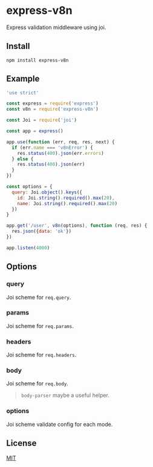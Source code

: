 # express-v8n

Express validation middleware using joi.

## Install

`npm install express-v8n`

## Example

```js
'use strict'

const express = require('express')
const v8n = require('express-v8n')

const Joi = require('joi')

const app = express()

app.use(function (err, req, res, next) {
  if (err.name === 'v8nError') {
    res.status(400).json(err.errors)
  } else {
    res.status(400).json(err)
  }
})

const options = {
  query: Joi.object().keys({
    id: Joi.string().required().max(20),
    name: Joi.string().required().max(20)
  })
}

app.get('/user', v8n(options), function (req, res) {
  res.json({data: 'ok'})
})

app.listen(4000)
```

## Options

### query

Joi scheme for `req.query`.

### params

Joi scheme for `req.params`.

### headers

Joi scheme for `req.headers`.

### body

Joi scheme for `req.body`.

> `body-parser` maybe a useful helper.

### options

Joi scheme validate config for each mode.

## License

[MIT](LICENSE)
